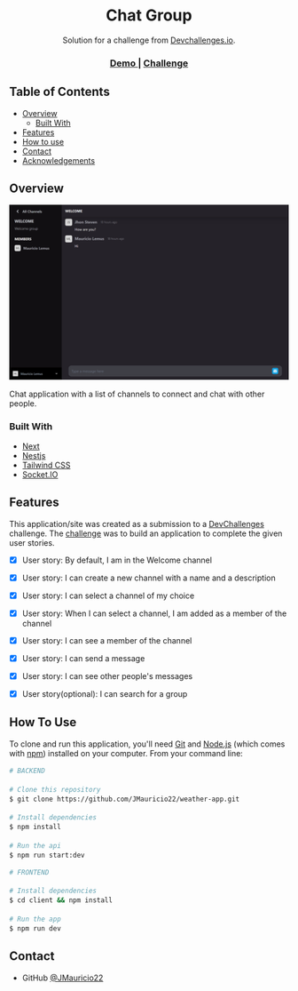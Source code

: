 <h1 align="center">Chat Group</h1>

<div align="center">
   Solution for a challenge from  <a href="http://devchallenges.io" target="_blank">Devchallenges.io</a>.
</div>

<div align="center">
  <h3>
    <a href="https://chat-group-ib17ru4b9-jmauricio22.vercel.app/" target="_blank">
      Demo
    </a>
    <span> | </span>
    <a href="https://devchallenges.io/challenges/UgCqszKR7Q7oqb4kRfI0">
      Challenge
    </a>
  </h3>
</div>

<!-- TABLE OF CONTENTS -->

## Table of Contents

- [Overview](#overview)
  - [Built With](#built-with)
- [Features](#features)
- [How to use](#how-to-use)
- [Contact](#contact)
- [Acknowledgements](#acknowledgements)

<!-- OVERVIEW -->

## Overview

![screenshot](./client/public/demo.png)

Chat application with a list of channels to connect and chat with other people.

### Built With

<!-- This section should list any major frameworks that you built your project using. Here are a few examples.-->

- [Next](https://nextjs.org/)
- [Nestjs](https://nestjs.com/)
- [Tailwind CSS](https://tailwindcss.com/)
- [Socket.IO](https://socket.io/)


## Features

<!-- List the features of your application or follow the template. Don't share the figma file here :) -->

This application/site was created as a submission to a [DevChallenges](http://devchallenges.io) challenge. The [challenge](https://devchallenges.io/challenges/UgCqszKR7Q7oqb4kRfI0) was to build an application to complete the given user stories.

- [x] User story: By default, I am in the Welcome channel

- [x] User story: I can create a new channel with a name and a description
- [x] User story: I can select a channel of my choice
- [x] User story: When I can select a channel, I am added as a member of the channel
- [x] User story: I can see a member of the channel
- [x] User story: I can send a message
- [x] User story: I can see other people's messages
- [x] User story(optional): I can search for a group

## How To Use

<!-- Example: -->

To clone and run this application, you'll need [Git](https://git-scm.com) and [Node.js](https://nodejs.org/en/download/) (which comes with [npm](http://npmjs.com)) installed on your computer. From your command line:

```bash
# BACKEND

# Clone this repository
$ git clone https://github.com/JMauricio22/weather-app.git

# Install dependencies
$ npm install

# Run the api
$ npm run start:dev
```

```bash
# FRONTEND

# Install dependencies
$ cd client && npm install

# Run the app
$ npm run dev

```

## Contact

- GitHub [@JMauricio22](https://github.com/JMauricio22)
